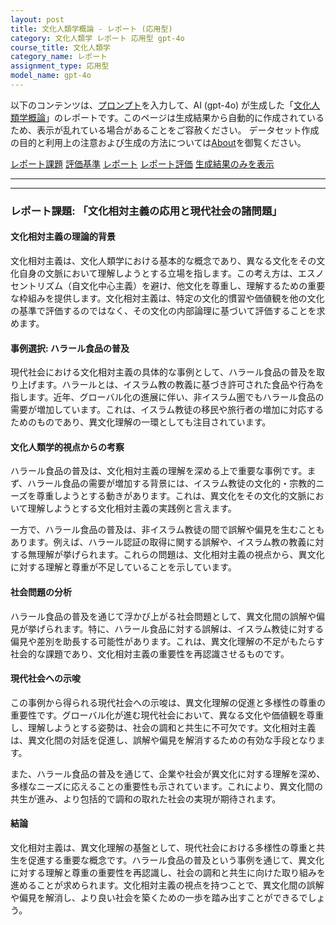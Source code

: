 ```yaml
---
layout: post
title: 文化人類学概論 - レポート (応用型)
category: 文化人類学 レポート 応用型 gpt-4o
course_title: 文化人類学
category_name: レポート
assignment_type: 応用型
model_name: gpt-4o
---
```


以下のコンテンツは、[プロンプト](https://github.com/takedatoshiyuki/synthetic_assignments/tree/main/generated/文化人類学/gpt-4o/prompt_レポート-応用型.md)を入力して、AI (gpt-4o) が生成した「[文化人類学概論](/contents/文化人類学/)」のレポートです。このページは生成結果から自動的に作成されているため、表示が乱れている場合があることをご容赦ください。
データセット作成の目的と利用上の注意および生成の方法については[About](/About)を御覧ください。

[レポート課題](../レポート課題-応用型)
[評価基準](../評価基準-応用型)
[レポート](../レポート-応用型)
[レポート評価](../レポート評価-応用型)
[生成結果のみを表示](https://github.com/takedatoshiyuki/synthetic_assignments/tree/main/generated/文化人類学/gpt-4o/レポート-応用型.md)
  

***
***
  
### レポート課題: 「文化相対主義の応用と現代社会の諸問題」

#### 文化相対主義の理論的背景

文化相対主義は、文化人類学における基本的な概念であり、異なる文化をその文化自身の文脈において理解しようとする立場を指します。この考え方は、エスノセントリズム（自文化中心主義）を避け、他文化を尊重し、理解するための重要な枠組みを提供します。文化相対主義は、特定の文化的慣習や価値観を他の文化の基準で評価するのではなく、その文化の内部論理に基づいて評価することを求めます。

#### 事例選択: ハラール食品の普及

現代社会における文化相対主義の具体的な事例として、ハラール食品の普及を取り上げます。ハラールとは、イスラム教の教義に基づき許可された食品や行為を指します。近年、グローバル化の進展に伴い、非イスラム圏でもハラール食品の需要が増加しています。これは、イスラム教徒の移民や旅行者の増加に対応するためのものであり、異文化理解の一環としても注目されています。

#### 文化人類学的視点からの考察

ハラール食品の普及は、文化相対主義の理解を深める上で重要な事例です。まず、ハラール食品の需要が増加する背景には、イスラム教徒の文化的・宗教的ニーズを尊重しようとする動きがあります。これは、異文化をその文化的文脈において理解しようとする文化相対主義の実践例と言えます。

一方で、ハラール食品の普及は、非イスラム教徒の間で誤解や偏見を生むこともあります。例えば、ハラール認証の取得に関する誤解や、イスラム教の教義に対する無理解が挙げられます。これらの問題は、文化相対主義の視点から、異文化に対する理解と尊重が不足していることを示しています。

#### 社会問題の分析

ハラール食品の普及を通じて浮かび上がる社会問題として、異文化間の誤解や偏見が挙げられます。特に、ハラール食品に対する誤解は、イスラム教徒に対する偏見や差別を助長する可能性があります。これは、異文化理解の不足がもたらす社会的な課題であり、文化相対主義の重要性を再認識させるものです。

#### 現代社会への示唆

この事例から得られる現代社会への示唆は、異文化理解の促進と多様性の尊重の重要性です。グローバル化が進む現代社会において、異なる文化や価値観を尊重し、理解しようとする姿勢は、社会の調和と共生に不可欠です。文化相対主義は、異文化間の対話を促進し、誤解や偏見を解消するための有効な手段となります。

また、ハラール食品の普及を通じて、企業や社会が異文化に対する理解を深め、多様なニーズに応えることの重要性も示されています。これにより、異文化間の共生が進み、より包括的で調和の取れた社会の実現が期待されます。

#### 結論

文化相対主義は、異文化理解の基盤として、現代社会における多様性の尊重と共生を促進する重要な概念です。ハラール食品の普及という事例を通じて、異文化に対する理解と尊重の重要性を再認識し、社会の調和と共生に向けた取り組みを進めることが求められます。文化相対主義の視点を持つことで、異文化間の誤解や偏見を解消し、より良い社会を築くための一歩を踏み出すことができるでしょう。
